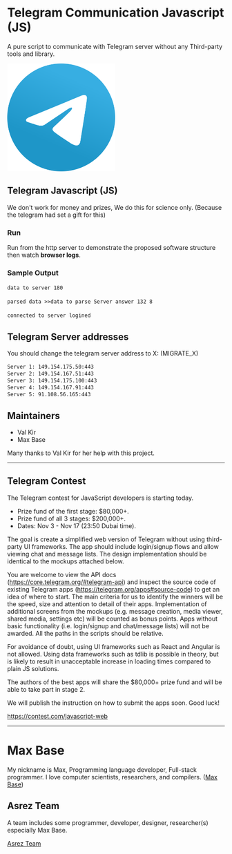 # Telegram Communication Javascript (JS)

A pure script to communicate with Telegram server without any Third-party tools and library.

<img width="250px" src="Telegram.svg" alt="Telegram Communication Javascript MT-Proto">

## Telegram Javascript (JS)

We don't work for money and prizes, We do this for science only. (Because the telegram had set a gift for this)

### Run

Run from the http server to demonstrate the proposed software structure then watch **browser logs**.

### Sample Output
  
```
data to server 180

parsed data >>data to parse Server answer 132 8

connected to server logined
```

## Telegram Server addresses

You should change the telegram server address to X: (MIGRATE_X)

    Server 1: 149.154.175.50:443
    Server 2: 149.154.167.51:443
    Server 3: 149.154.175.100:443
    Server 4: 149.154.167.91:443
    Server 5: 91.108.56.165:443

## Maintainers

- Val Kir
- Max Base

Many thanks to Val Kir for her help with this project.

----------

## Telegram Contest

The Telegram contest for JavaScript developers is starting today. 

- Prize fund of the first stage: $80,000+.
- Prize fund of all 3 stages:  $200,000+.  
- Dates: Nov 3 - Nov 17 (23:50 Dubai time).

The goal is create a simplified web version of Telegram without using third-party UI frameworks. The app should include login/signup flows and allow viewing chat and message lists. The design implementation should be identical to the mockups attached below.

You are welcome to view the API docs (https://core.telegram.org/#telegram-api) and inspect the source code of existing Telegram apps (https://telegram.org/apps#source-code) to get an idea of where to start. The main criteria for us to identify the winners will be the speed, size and attention to detail of their apps. Implementation of additional screens from the mockups (e.g. message creation, media viewer, shared media, settings etc) will be counted as bonus points. Apps without basic functionality (i.e. login/signup and chat/message lists) will not be awarded. All the paths in the scripts should be relative. 

For avoidance of doubt, using UI frameworks such as React and Angular is not allowed. Using data frameworks such as tdlib is possible in theory, but is likely to result in unacceptable increase in loading times compared to plain JS solutions.

The authors of the best apps will share the $80,000+ prize fund and will be able to take part in stage 2.  

We will publish the instruction on how to submit the apps soon. Good luck!

https://contest.com/javascript-web

---------

# Max Base

My nickname is Max, Programming language developer, Full-stack programmer. I love computer scientists, researchers, and compilers. ([Max Base](https://maxbase.org/))

## Asrez Team

A team includes some programmer, developer, designer, researcher(s) especially Max Base.

[Asrez Team](https://www.asrez.com/)
